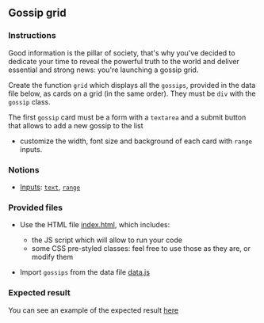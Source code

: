 ## Gossip grid

### Instructions

Good information is the pillar of society, that's why you've decided to dedicate your time to reveal the powerful truth to the world and deliver essential and strong news: you're launching a gossip grid.

Create the function `grid` which displays all the `gossips`, provided in the data file below, as cards on a grid (in the same order).
They must be `div` with the `gossip` class.

The first `gossip` card must be a form with a `textarea` and a submit button that allows to add a new gossip to the list

- customize the width, font size and background of each card with `range` inputs.

### Notions

- [Inputs](https://developer.mozilla.org/en-US/docs/Web/HTML/Element/Input): [`text`](https://developer.mozilla.org/en-US/docs/Web/HTML/Element/input/text), [`range`](https://developer.mozilla.org/en-US/docs/Web/HTML/Element/input/range)

### Provided files

- Use the HTML file [index.html](/public/subjects/gossip-grid/index.html), which includes:

  - the JS script which will allow to run your code
  - some CSS pre-styled classes: feel free to use those as they are, or modify them

- Import `gossips` from the data file [data.js](/public/subjects/gossip-grid/data.js)

### Expected result

You can see an example of the expected result [here](https://youtu.be/nbR2eHBqTxU)
